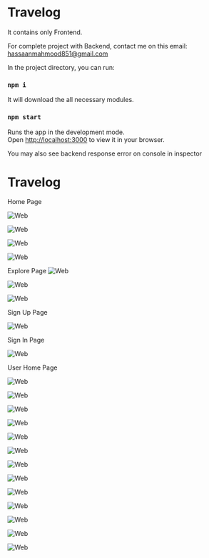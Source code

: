# Travelog 

It contains only Frontend.

For complete project with Backend, contact me on this email: hassaanmahmood851@gmail.com

In the project directory, you can run:

### `npm i`

It will download the all necessary modules.

### `npm start`

Runs the app in the development mode.\
Open [http://localhost:3000](http://localhost:3000) to view it in your browser.

You may also see backend response error on console in inspector

# Travelog

Home Page

![Web](pic/1.png)

![Web](pic/2.png)

![Web](pic/3.png)

![Web](pic/4.png)

Explore Page
![Web](pic/5.png)

![Web](pic/6.png)

![Web](pic/7.png)

Sign Up Page

![Web](pic/8.png)

Sign In Page

![Web](pic/9.png)

User Home Page

![Web](pic/10.png)

![Web](pic/11.1.png)


![Web](pic/12.png)

![Web](pic/13.png)

![Web](pic/14.png)

![Web](pic/15.png)

![Web](pic/16.png)

![Web](pic/17.png)

![Web](pic/18.png)

![Web](pic/19.png)

![Web](pic/20.png)

![Web](pic/21.png)

![Web](pic/22.png)


